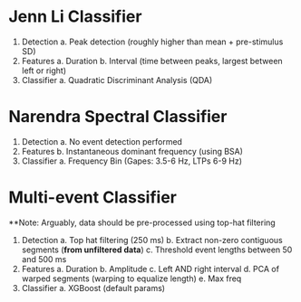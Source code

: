 Jenn Li Classifier
==================

1. Detection
	a. Peak detection (roughly higher than mean + pre-stimulus SD)
2. Features
	a. Duration
	b. Interval (time between peaks, largest between left or right)
3. Classifier
	a. Quadratic Discriminant Analysis (QDA)


Narendra Spectral Classifier
============================
1. Detection
	a. No event detection performed
2. Features
	b. Instantaneous dominant frequency (using BSA)
3. Classifier
	a. Frequency Bin (Gapes: 3.5-6 Hz, LTPs 6-9 Hz)


Multi-event Classifier
======================

**Note: Arguably, data should be pre-processed using top-hat filtering

1. Detection
	a. Top hat filtering (250 ms)
	b. Extract non-zero contiguous segments (**from unfiltered data**)
	c. Threshold event lengths between 50 and 500 ms
2. Features
	a. Duration
	b. Amplitude
	c. Left AND right interval
	d. PCA of warped segments (warping to equalize length)
	e. Max freq
3. Classifier
	a. XGBoost (default params)
